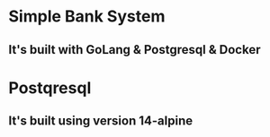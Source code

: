 # Simple Bank System
## It's built with GoLang &  Postgresql & Docker

# Postqresql
## It's built using version 14-alpine